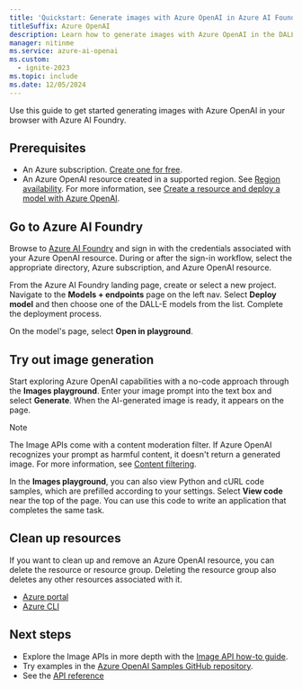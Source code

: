 ```yaml
---
title: 'Quickstart: Generate images with Azure OpenAI in Azure AI Foundry Models and Azure AI Foundry'
titleSuffix: Azure OpenAI
description: Learn how to generate images with Azure OpenAI in the DALL-E playground (Preview) in Azure AI Foundry.
manager: nitinme
ms.service: azure-ai-openai
ms.custom:
  - ignite-2023
ms.topic: include
ms.date: 12/05/2024
---
```


Use this guide to get started generating images with Azure OpenAI in your browser with Azure AI Foundry.

## Prerequisites

- An Azure subscription. <a href="https://azure.microsoft.com/free/ai-services" target="_blank">Create one for free</a>.
- An Azure OpenAI resource created in a supported region. See [Region availability](/azure/ai-foundry/openai/concepts/models#model-summary-table-and-region-availability). For more information, see [Create a resource and deploy a model with Azure OpenAI](../how-to/create-resource.md).


## Go to Azure AI Foundry

Browse to [Azure AI Foundry](https://ai.azure.com/?cid=learnDocs) and sign in with the credentials associated with your Azure OpenAI resource. During or after the sign-in workflow, select the appropriate directory, Azure subscription, and Azure OpenAI resource.

From the Azure AI Foundry landing page, create or select a new project. Navigate to the **Models + endpoints** page on the left nav. Select **Deploy model** and then choose one of the DALL-E models from the list. Complete the deployment process. 

On the model's page, select **Open in playground**.

## Try out image generation

Start exploring Azure OpenAI capabilities with a no-code approach through the **Images playground**. Enter your image prompt into the text box and select **Generate**. When the AI-generated image is ready, it appears on the page.

> [!NOTE]
> The Image APIs come with a content moderation filter. If Azure OpenAI recognizes your prompt as harmful content, it doesn't return a generated image. For more information, see [Content filtering](../concepts/content-filter.md).

In the **Images playground**, you can also view Python and cURL code samples, which are prefilled according to your settings. Select **View code** near the top of the page. You can use this code to write an application that completes the same task.

## Clean up resources

If you want to clean up and remove an Azure OpenAI resource, you can delete the resource or resource group. Deleting the resource group also deletes any other resources associated with it.

- [Azure portal](../../../ai-services/multi-service-resource.md?pivots=azportal#clean-up-resources)
- [Azure CLI](../../../ai-services/multi-service-resource.md?pivots=azcli#clean-up-resources)

## Next steps

* Explore the Image APIs in more depth with the [Image API how-to guide](../how-to/dall-e.md).
* Try examples in the [Azure OpenAI Samples GitHub repository](https://github.com/Azure/azure-openai-samples).
* See the [API reference](../reference.md#image-generation)
